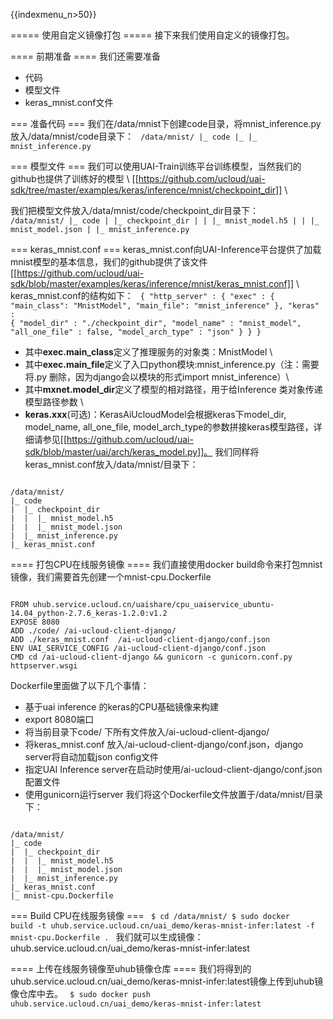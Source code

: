 {{indexmenu_n>50}}

===== 使用自定义镜像打包 =====
接下来我们使用自定义的镜像打包。

==== 前期准备 ====
我们还需要准备
  * 代码
  * 模型文件
  * keras_mnist.conf文件

=== 准备代码 ===
我们在/data/mnist下创建code目录，将mnist\_inference.py放入/data/mnist/code目录下：
<code>
/data/mnist/
|_ code
|_ |_ mnist_inference.py
</code>

=== 模型文件 ===
我们可以使用UAI-Train训练平台训练模型，当然我们的github也提供了训练好的模型 \\
[[https://github.com/ucloud/uai-sdk/tree/master/examples/keras/inference/mnist/checkpoint_dir]] \\

我们把模型文件放入/data/mnist/code/checkpoint\_dir目录下：
<code>
/data/mnist/
|_ code
|  |_ checkpoint_dir
|  |  |_ mnist_model.h5
|  |  |_ mnist_model.json
|  |_ mnist_inference.py
</code>

=== keras_mnist.conf ===
keras\_mnist.conf向UAI-Inference平台提供了加载mnist模型的基本信息，我们的github提供了该文件[[https://github.com/ucloud/uai-sdk/blob/master/examples/keras/inference/mnist/keras_mnist.conf]] \\
keras\_mnist.conf的结构如下：
<code>
{
    "http_server" : {
        "exec" : {
            "main_class": "MnistModel",
            "main_file": "mnist_inference"
        },
        "keras" : {
            "model_dir" : "./checkpoint_dir",
            "model_name" : "mnist_model",
            "all_one_file" : false,
            "model_arch_type" : "json"
        }
    }
}
</code>
   * 其中**exec.main\_class**定义了推理服务的对象类：MnistModel \\
   * 其中**exec.main\_file**定义了入口python模块:mnist\_inference.py（注：需要将.py 删除，因为django会以模块的形式import mnist\_inference）\\
   * 其中**mxnet.model\_dir**定义了模型的相对路径，用于给Inference 类对象传递模型路径参数 \\
   * **keras.xxx**(可选)：KerasAiUcloudModel会根据keras下model\_dir, model\_name, all\_one\_file, model\_arch\_type的参数拼接keras模型路径，详细请参见[[https://github.com/ucloud/uai-sdk/blob/master/uai/arch/keras_model.py]]。
我们同样将keras\_mnist.conf放入/data/mnist/目录下：
<code>
/data/mnist/
|_ code
|  |_ checkpoint_dir
|  |  |_ mnist_model.h5
|  |  |_ mnist_model.json
|  |_ mnist_inference.py
|_ keras_mnist.conf
</code>

==== 打包CPU在线服务镜像 ====
我们直接使用docker build命令来打包mnist镜像，我们需要首先创建一个mnist-cpu.Dockerfile

<code>
FROM uhub.service.ucloud.cn/uaishare/cpu_uaiservice_ubuntu-14.04_python-2.7.6_keras-1.2.0:v1.2
EXPOSE 8080
ADD ./code/ /ai-ucloud-client-django/
ADD ./keras_mnist.conf  /ai-ucloud-client-django/conf.json
ENV UAI_SERVICE_CONFIG /ai-ucloud-client-django/conf.json
CMD cd /ai-ucloud-client-django && gunicorn -c gunicorn.conf.py httpserver.wsgi
</code>

Dockerfile里面做了以下几个事情：
  - 基于uai inference 的keras的CPU基础镜像来构建
  - export 8080端口
  - 将当前目录下code/ 下所有文件放入/ai-ucloud-client-django/
  - 将keras\_mnist.conf 放入/ai-ucloud-client-django/conf.json，django server将自动加载json config文件
  - 指定UAI Inference server在启动时使用/ai-ucloud-client-django/conf.json 配置文件
  - 使用gunicorn运行server
我们将这个Dockerfile文件放置于/data/mnist/目录下：
<code>
/data/mnist/
|_ code
|  |_ checkpoint_dir
|  |  |_ mnist_model.h5
|  |  |_ mnist_model.json
|  |_ mnist_inference.py
|_ keras_mnist.conf
|_ mnist-cpu.Dockerfile
</code>

=== Build CPU在线服务镜像 ===
<code>
$ cd /data/mnist/
$ sudo docker build -t uhub.service.ucloud.cn/uai_demo/keras-mnist-infer:latest -f mnist-cpu.Dockerfile .
</code>
我们就可以生成镜像：uhub.service.ucloud.cn/uai\_demo/keras-mnist-infer:latest

==== 上传在线服务镜像至uhub镜像仓库 ====
我们将得到的uhub.service.ucloud.cn/uai\_demo/keras-mnist-infer:latest镜像上传到uhub镜像仓库中去。
<code>
$ sudo docker push uhub.service.ucloud.cn/uai_demo/keras-mnist-infer:latest
</code>
